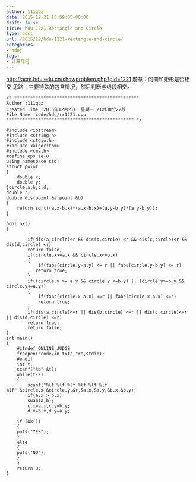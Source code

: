 ```yaml
---
author: 111qqz
date: 2015-12-21 13:59:05+00:00
draft: false
title: hdu 1221 Rectangle and Circle
type: post
url: /2015/12/hdu-1221-rectangle-and-circle/
categories:
- hdoj
tags:
- 计算几何
---
```


http://acm.hdu.edu.cn/showproblem.php?pid=1221
题意：问圆和矩形是否相交
思路：主要特殊的包含情况，然后判断与线段相交。
 

    
    /* ***********************************************
    Author :111qqz
    Created Time :2015年12月21日 星期一 21时38分22秒
    File Name :code/hdu/rr1221.cpp
    ************************************************ */
    
    #include <iostream>
    #include <string.h>
    #include <stdio.h>
    #include <algorithm>
    #include <cmath>
    #define eps 1e-8
    using namespace std;
    struct point
    {
        double x;
        double y;
    }circle,a,b,c,d;
    double r;
    double dis(point &a,point &b)
    {
        return sqrt((a.x-b.x)*(a.x-b.x)+(a.y-b.y)*(a.y-b.y));
    }
    
    bool ok()
    {
    
            if(dis(a,circle)<r && dis(b,circle) <r && dis(c,circle)<r && dis(d,circle) <r)
            return false;
            if(circle.x>=a.x && circle.x<=b.x)
            {
                if(fabs(circle.y-a.y) <= r || fabs(circle.y-b.y) <= r)
               return true;
            }
            if((circle.y >= a.y && circle.y <=b.y) || (circle.y>=b.y && circle.y<=a.y))
            {
                if(fabs(circle.x-a.x) <=r || fabs(circle.x-b.x) <=r)
                return true;
            }
            if(dis(a,circle)<=r || dis(b,circle) <=r || dis(c,circle)<=r || dis(d,circle) <=r)
            return true;
            return false;
    }
    int main()
    {
        #ifndef ONLINE_JUDGE
    	freopen("code/in.txt","r",stdin);
        #endif
        int t;
        scanf("%d",&t);
        while(t--)
        {
            scanf("%lf %lf %lf %lf %lf %lf %lf",&circle.x,&circle.y,&r,&a.x,&a.y,&b.x,&b.y);
            if(a.x > b.x)
            swap(a,b);
            c.x=a.x,c.y=b.y;
            d.x=b.x,d.y=a.y;
        
        if (ok())
        {
    	puts("YES");
        }
        else
        {
    	puts("NO");
        }
        }
        return 0;
    }
    




